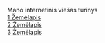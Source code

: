 Mano internetinis viešas turinys <br/>
[1 Žemėlapis](https://zygisregeo.github.io/1_praktinis/map_1.html)<br/>
[2 Žemėlapis](https://zygisregeo.github.io/1_praktinis/map_2.html)<br/>
[3 Žemėlapis](https://zygisregeo.github.io/1_praktinis/map_3.html)<br/>